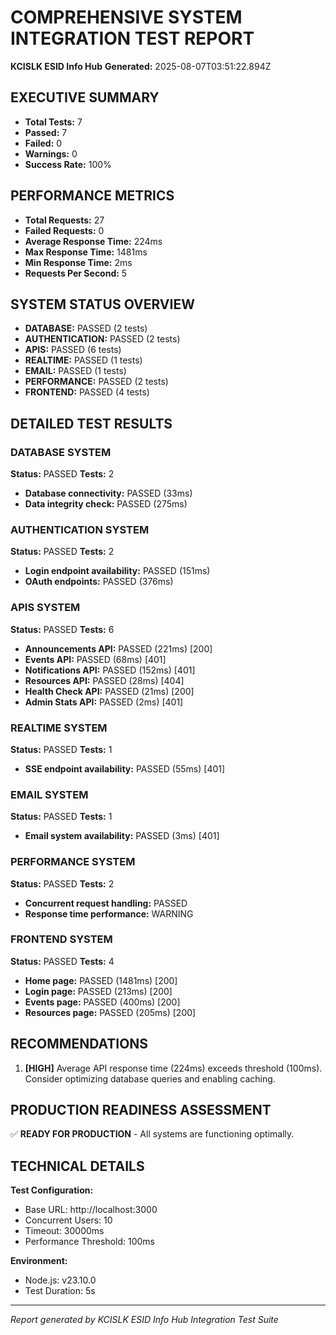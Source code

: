 
# COMPREHENSIVE SYSTEM INTEGRATION TEST REPORT
**KCISLK ESID Info Hub**
**Generated:** 2025-08-07T03:51:22.894Z

## EXECUTIVE SUMMARY

- **Total Tests:** 7
- **Passed:** 7
- **Failed:** 0  
- **Warnings:** 0
- **Success Rate:** 100%

## PERFORMANCE METRICS

- **Total Requests:** 27
- **Failed Requests:** 0
- **Average Response Time:** 224ms
- **Max Response Time:** 1481ms
- **Min Response Time:** 2ms
- **Requests Per Second:** 5

## SYSTEM STATUS OVERVIEW

- **DATABASE:** PASSED (2 tests)
- **AUTHENTICATION:** PASSED (2 tests)
- **APIS:** PASSED (6 tests)
- **REALTIME:** PASSED (1 tests)
- **EMAIL:** PASSED (1 tests)
- **PERFORMANCE:** PASSED (2 tests)
- **FRONTEND:** PASSED (4 tests)

## DETAILED TEST RESULTS


### DATABASE SYSTEM
**Status:** PASSED
**Tests:** 2

- **Database connectivity:** PASSED (33ms)
- **Data integrity check:** PASSED (275ms)




### AUTHENTICATION SYSTEM
**Status:** PASSED
**Tests:** 2

- **Login endpoint availability:** PASSED (151ms)
- **OAuth endpoints:** PASSED (376ms)




### APIS SYSTEM
**Status:** PASSED
**Tests:** 6

- **Announcements API:** PASSED (221ms) [200]
- **Events API:** PASSED (68ms) [401]
- **Notifications API:** PASSED (152ms) [401]
- **Resources API:** PASSED (28ms) [404]
- **Health Check API:** PASSED (21ms) [200]
- **Admin Stats API:** PASSED (2ms) [401]




### REALTIME SYSTEM
**Status:** PASSED
**Tests:** 1

- **SSE endpoint availability:** PASSED (55ms) [401]




### EMAIL SYSTEM
**Status:** PASSED
**Tests:** 1

- **Email system availability:** PASSED (3ms) [401]




### PERFORMANCE SYSTEM
**Status:** PASSED
**Tests:** 2

- **Concurrent request handling:** PASSED
- **Response time performance:** WARNING




### FRONTEND SYSTEM
**Status:** PASSED
**Tests:** 4

- **Home page:** PASSED (1481ms) [200]
- **Login page:** PASSED (213ms) [200]
- **Events page:** PASSED (400ms) [200]
- **Resources page:** PASSED (205ms) [200]




## RECOMMENDATIONS

1. **[HIGH]** Average API response time (224ms) exceeds threshold (100ms). Consider optimizing database queries and enabling caching.

## PRODUCTION READINESS ASSESSMENT

✅ **READY FOR PRODUCTION** - All systems are functioning optimally.

## TECHNICAL DETAILS

**Test Configuration:**
- Base URL: http://localhost:3000
- Concurrent Users: 10
- Timeout: 30000ms
- Performance Threshold: 100ms

**Environment:**
- Node.js: v23.10.0
- Test Duration: 5s

---
*Report generated by KCISLK ESID Info Hub Integration Test Suite*
